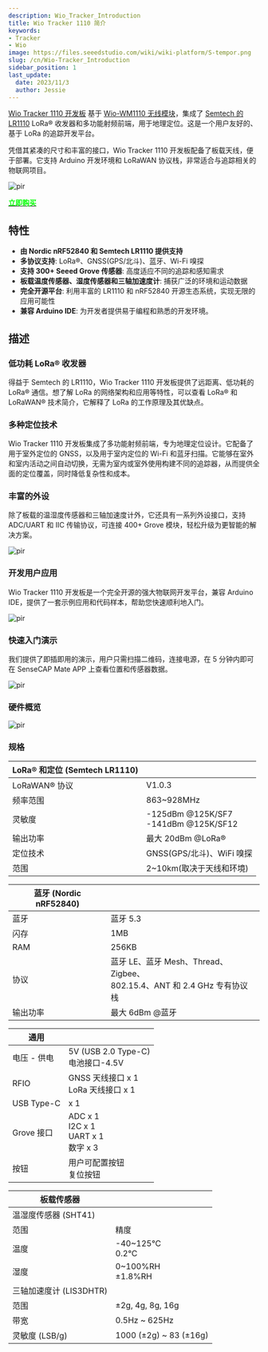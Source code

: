 ```yaml
---
description: Wio_Tracker_Introduction
title: Wio Tracker 1110 简介
keywords:
- Tracker
- Wio
image: https://files.seeedstudio.com/wiki/wiki-platform/S-tempor.png
slug: /cn/Wio-Tracker_Introduction
sidebar_position: 1
last_update:
  date: 2023/11/3
  author: Jessie
---
```


[Wio Tracker 1110 开发板](https://www.seeedstudio.com/Wio-Tracker-1110-Dev-Board-p-5799.html) 基于 [Wio-WM1110 无线模块](https://www.seeedstudio.com/Wio-WM1110-Module-LR1110-and-nRF52840-p-5676.html)，集成了 [Semtech 的 LR1110](https://www.semtech.com/products/wireless-rf/lora-edge/lr1110) LoRa® 收发器和多功能射频前端，用于地理定位。这是一个用户友好的、基于 LoRa 的追踪开发平台。

凭借其紧凑的尺寸和丰富的接口，Wio Tracker 1110 开发板配备了板载天线，便于部署。它支持 Arduino 开发环境和 LoRaWAN 协议栈，非常适合与追踪相关的物联网项目。

<p style={{textAlign: 'center'}}><img src="https://files.seeedstudio.com/wiki/SenseCAP/wio_tracker/wio-tracker.png" alt="pir" width={700} height="auto" /></p>

<div class="get_one_now_container" style={{textAlign: 'center'}}>
    <a class="get_one_now_item" href="https://www.seeedstudio.com/Wio-Tracker-1110-Dev-Board-p-5799.html" target="_blank" rel="noopener noreferrer">
            <strong><span><font color={'FFFFFF'} size={"4"}> 立即购买 </font></span></strong>
    </a>
</div>

## 特性

* **由 Nordic nRF52840 和 Semtech LR1110 提供支持**<br/>
* **多协议支持**: LoRa®、GNSS(GPS/北斗)、蓝牙、Wi-Fi 嗅探<br/>
* **支持 300+ Seeed Grove 传感器**: 高度适应不同的追踪和感知需求<br/>
* **板载温度传感器、湿度传感器和三轴加速度计**: 捕获广泛的环境和运动数据<br/>
* **完全开源平台**: 利用丰富的 LR1110 和 nRF52840 开源生态系统，实现无限的应用可能性<br/>
* **兼容 Arduino IDE**: 为开发者提供易于编程和熟悉的开发环境。

## 描述

### 低功耗 LoRa® 收发器

得益于 Semtech 的 LR1110，Wio Tracker 1110 开发板提供了远距离、低功耗的 LoRa® 通信。想了解 LoRa 的网络架构和应用等特性，可以查看 LoRa® 和 LoRaWAN® 技术简介，它解释了 LoRa 的工作原理及其优缺点。

### 多种定位技术

Wio Tracker 1110 开发板集成了多功能射频前端，专为地理定位设计。它配备了用于室外定位的 GNSS，以及用于室内定位的 Wi-Fi 和蓝牙扫描。它能够在室外和室内活动之间自动切换，无需为室内或室外使用构建不同的追踪器，从而提供全面的定位覆盖，同时降低复杂性和成本。

### 丰富的外设

除了板载的温湿度传感器和三轴加速度计外，它还具有一系列外设接口，支持 ADC/UART 和 IIC 传输协议，可连接 400+ Grove 模块，轻松升级为更智能的解决方案。

<p style={{textAlign: 'center'}}><img src="https://files.seeedstudio.com/wiki/SenseCAP/wio_tracker/WM1110-A-Grove.jpg" alt="pir" width={800} height="auto" /></p>

### 开发用户应用

Wio Tracker 1110 开发板是一个完全开源的强大物联网开发平台，兼容 Arduino IDE，提供了一套示例应用和代码样本，帮助您快速顺利地入门。

<p style={{textAlign: 'center'}}><img src="https://files.seeedstudio.com/wiki/SenseCAP/wio_tracker/arduino-1.png" alt="pir" width={800} height="auto" /></p>

### 快速入门演示

我们提供了即插即用的演示，用户只需扫描二维码，连接电源，在 5 分钟内即可在 SenseCAP Mate APP 上查看位置和传感器数据。
<p style={{textAlign: 'center'}}><img src="https://files.seeedstudio.com/wiki/SenseCAP/introduction/grove.png" alt="pir" width={800} height="auto" /></p>

### 硬件概览

<p style={{textAlign: 'center'}}><img src="https://files.seeedstudio.com/wiki/SenseCAP/wio_tracker/hard-overview.png" alt="pir" width={800} height="auto" /></p>

### 规格

|LoRa® 和定位 (Semtech LR1110)||
|----|----|
|LoRaWAN® 协议|V1.0.3|
|频率范围|863~928MHz|
|灵敏度|	-125dBm @125K/SF7<br/>-141dBm @125K/SF12|
|输出功率|最大 20dBm @LoRa®|
|定位技术|GNSS(GPS/北斗)、WiFi 嗅探|
|范围|2~10km(取决于天线和环境)|

|蓝牙 (Nordic nRF52840)||
|----|----|
|蓝牙|蓝牙 5.3|
|闪存|1MB|
|RAM|256KB|
|协议|蓝牙 LE、蓝牙 Mesh、Thread、Zigbee、<br/>802.15.4、ANT 和 2.4 GHz 专有协议栈|
|输出功率|最大 6dBm @蓝牙|

|通用||
|----|----|
|电压 - 供电|5V (USB 2.0 Type-C)<br/>电池接口-4.5V|
|RFIO|GNSS 天线接口 x 1<br/>LoRa 天线接口 x 1|
|USB Type-C|x 1|
|Grove 接口|ADC x 1<br/>I2C x 1<br/>UART x 1<br/>数字 x 3|
|按钮|用户可配置按钮<br/>复位按钮|

|板载传感器||
|----|----|
|温湿度传感器 (SHT41)||
|范围|精度|
|温度|-40~125°C<br/>0.2°C|
|湿度|0~100%RH<br/>±1.8%RH|
|三轴加速度计 (LIS3DHTR)||
|范围|±2g, 4g, 8g, 16g|
|带宽|0.5Hz ~ 625Hz|
|灵敏度 (LSB/g)|1000 (±2g) ~ 83 (±16g)|